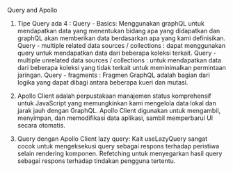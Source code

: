 Query and Apollo

1.  Tipe Query ada 4 :
 Query - Basics: Menggunakan graphQL  untuk mendapatkan data yang menentukan bidang apa yang didapatkan dan graphQL akan memberikan data berdasarkan apa yang kami definisikan. 
 Query - multiple related data sources / collections : dapat menggunakan query untuk mendapatkan data dari beberapa koleksi terkait. 
 Query - multiple unrelated data sources / collections : untuk mendapatkan data dari beberapa koleksi yang tidak terkait untuk meminimalkan permintaan jaringan. 
Query - fragments : Fragmen GraphQL adalah bagian dari logika yang dapat dibagi antara beberapa kueri dan mutasi. 

2. Apollo Client adalah perpustakaan manajemen status komprehensif untuk JavaScript yang memungkinkan kami mengelola data lokal dan jarak jauh dengan GraphQL. 
Apollo Client digunakan untuk mengambil, menyimpan, dan memodifikasi data aplikasi, sambil memperbarui UI secara otomatis. 

3. Query dengan Apollo Client
 lazy query: Kait useLazyQuery sangat cocok untuk mengeksekusi query sebagai respons terhadap peristiwa selain rendering komponen. 
Refetching untuk menyegarkan hasil query sebagai respons terhadap tindakan pengguna tertentu.
